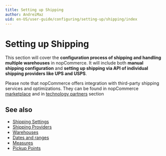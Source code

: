 ```yaml
---
title: Setting up Shipping
author: AndreiMaz
uid: en-US/user-guide/configuring/setting-up/shipping/index
---
```


# Setting up Shipping

This section will cover the **configuration process of shipping and handling multiple warehouses** in nopCommerce. It will include both **manual shipping configuration** and **setting up shipping via API of individual shipping providers like UPS and USPS**.

Please note that nopCommerce offers integration with third-party shipping services and optimizations. They can be found in nopCommerce [marketplace](http://www.nopcommerce.com/marketplace.aspx) and in [technology partners](http://www.nopcommerce.com/technologypartners.aspx) section

## See also

* [Shipping Settings](xref:en-US/user-guide/configuring/setting-up/shipping/settings)
* [Shipping Providers](xref:en-US/user-guide/configuring/setting-up/shipping/providers/index)
* [Warehouses](xref:en-US/user-guide/configuring/setting-up/shipping/warehouses)
* [Dates and ranges](xref:en-US/user-guide/configuring/setting-up/shipping/dates-ranges)
* [Measures](xref:en-US/user-guide/configuring/setting-up/shipping/measures)
* [Pickup Points](xref:en-US/user-guide/configuring/setting-up/shipping/pickup-points)